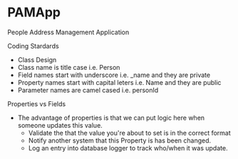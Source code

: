 # PAMApp
People Address Management Application

Coding Stardards
 - Class Design
  - Class name is title case i.e. Person
  - Field names start with underscore i.e. _name and they are private
  - Property names start with capital leters i.e. Name and they are public
  - Parameter names are camel cased i.e. personId
 
Properties vs Fields
 - The advantage of properties is that we can put logic here when someone updates this value.
   - Validate the that the value you're about to set is in the correct format
   - Notify another system that this Property is has been changed.   
   - Log an entry into database logger to track who/when it was update.
